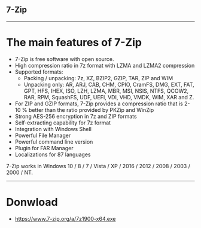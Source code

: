 ## 7-Zip
___
# The main features of 7-Zip
- 7-Zip is free software with open source.
- High compression ratio in 7z format with LZMA and LZMA2 compression
- Supported formats:
  - Packing / unpacking: 7z, XZ, BZIP2, GZIP, TAR, ZIP and WIM
  - Unpacking only: AR, ARJ, CAB, CHM, CPIO, CramFS, DMG, EXT, FAT, GPT, HFS, IHEX, ISO, LZH, LZMA, MBR, MSI, NSIS, NTFS, QCOW2, RAR, RPM, SquashFS, UDF, UEFI, VDI, VHD, VMDK, WIM, XAR and Z.
- For ZIP and GZIP formats, 7-Zip provides a compression ratio that is 2-10 % better than the ratio provided by PKZip and WinZip
- Strong AES-256 encryption in 7z and ZIP formats
- Self-extracting capability for 7z format
- Integration with Windows Shell
- Powerful File Manager
- Powerful command line version
- Plugin for FAR Manager
- Localizations for 87 languages

7-Zip works in Windows 10 / 8 / 7 / Vista / XP / 2016 / 2012 / 2008 / 2003 / 2000 / NT.
___
# Donwload
  - https://www.7-zip.org/a/7z1900-x64.exe
